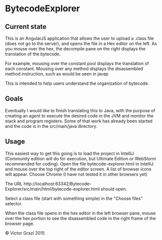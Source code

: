 # BytecodeExplorer
## Current state
This is an AngularJS application that allows the user to upload a .class file (does not go to the server), and opens the file in a 
Hex editor on the left. As you mouse over the hex, the decompile pane on the right displays the translation of the bytecode.

For example, mousing over the constant pool displays the translation of each constant. Mousing over any method displays the disassembled
method instruction, such as would be seen in javap

This is intended to help users understand the organization of bytecode.

## Goals
Eventually I would like to finish translating this to Java, with the purpose of creating an agent to execute the desired code in the JVM and
monitor the stack and program registers. Some of that work has already been started and the code is in the src/main/java directory.

## Usage
This easiest way to get this going is to load the project in IntelliJ (Community edition will do for execution, but Ultimate Edition or 
WebStorm recommended for coding). Open the file bytecode-explorer.html in IntelliJ
and mouse over the top right of the editor screen. A list of browser icons will appear. Choose Chrome (I have not tested it in other browsers yet)

The URL http://localhost:63342/Bytecode-Explorer/src/main/html/bytecode-explorer.html should open.

Select a class file (start with something simple) in the "Choose files" selector.

When the class file opens in the hex editor in the left browser pane, mouse over the hex portion to see the disassembled code in the right frame of the browser page.

&copy; Victor Grazi 2015